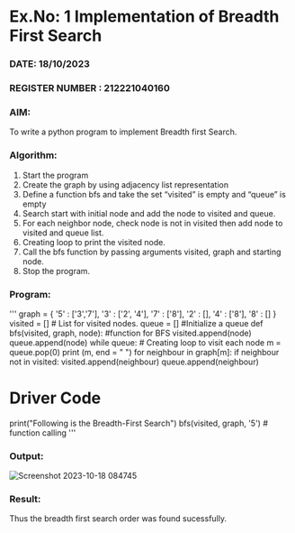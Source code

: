 # Ex.No: 1  Implementation of Breadth First Search 
### DATE: 18/10/2023                                                                           
### REGISTER NUMBER : 212221040160
### AIM: 
To write a python program to implement Breadth first Search. 

### Algorithm:
1. Start the program
2. Create the graph by using adjacency list representation
3. Define a function bfs and take the set “visited” is empty and “queue” is empty
4. Search start with initial node and add the node to visited and queue.
5. For each neighbor node, check node is not in visited then add node to visited and queue list.
6.  Creating loop to print the visited node.
7.   Call the bfs function by passing arguments visited, graph and starting node.
8.   Stop the program.

### Program:
'''
graph = {
 '5' : ['3','7'],
 '3' : ['2', '4'],
 '7' : ['8'],
 '2' : [],
 '4' : ['8'],
 '8' : []
}
visited = [] # List for visited nodes.
queue = [] #Initialize a queue
def bfs(visited, graph, node): #function for BFS
 visited.append(node)
 queue.append(node)
 while queue: # Creating loop to visit each node
 m = queue.pop(0)
 print (m, end = " ")
 for neighbour in graph[m]:
 if neighbour not in visited:
 visited.append(neighbour)
 queue.append(neighbour)
# Driver Code
print("Following is the Breadth-First Search")
bfs(visited, graph, '5') # function calling
'''


### Output:
![Screenshot 2023-10-18 084745](https://github.com/hariharan2383/AI_Lab_2023-24/assets/117346668/044c2719-7652-4a4b-8f1b-ec05250970e2)


### Result:
Thus the breadth first search order was found sucessfully.
